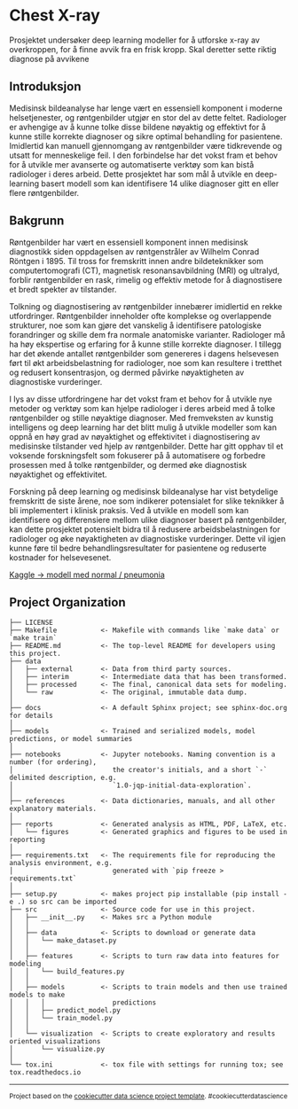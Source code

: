 Chest X-ray
==============================

Prosjektet undersøker deep learning modeller for å utforske x-ray av overkroppen, for å finne avvik fra en frisk kropp. Skal deretter sette riktig diagnose på avvikene


## Introduksjon

Medisinsk bildeanalyse har lenge vært en essensiell komponent i moderne helsetjenester, og
røntgenbilder utgjør en stor del av dette feltet. Radiologer er avhengige av å kunne tolke disse bildene nøyaktig og effektivt for å kunne stille korrekte diagnoser og sikre optimal behandling for pasientene. Imidlertid kan manuell gjennomgang av røntgenbilder være tidkrevende og utsatt for menneskelige feil. I den forbindelse har det vokst fram et behov for å utvikle mer avanserte og automatiserte verktøy som kan bistå radiologer i deres arbeid. Dette prosjektet har som mål å utvikle en deep-learning basert modell som kan identifisere 14 ulike diagnoser gitt en eller flere røntgenbilder.

## Bakgrunn

Røntgenbilder har vært en essensiell komponent innen medisinsk diagnostikk siden oppdagelsen av røntgenstråler av Wilhelm Conrad Röntgen i 1895. Til tross for fremskritt innen andre bildeteknikker som computertomografi (CT), magnetisk resonansavbildning (MRI) og ultralyd, forblir røntgenbilder en rask, rimelig og effektiv metode for å diagnostisere et bredt spekter av tilstander.

Tolkning og diagnostisering av røntgenbilder innebærer imidlertid en rekke utfordringer. Røntgenbilder inneholder ofte komplekse og overlappende strukturer, noe som kan gjøre det vanskelig å identifisere patologiske forandringer og skille dem fra normale anatomiske varianter. Radiologer må ha høy ekspertise og erfaring for å kunne stille korrekte diagnoser. I tillegg har det økende antallet røntgenbilder som genereres i dagens helsevesen ført til økt arbeidsbelastning for radiologer, noe som kan resultere i tretthet og redusert konsentrasjon, og dermed påvirke nøyaktigheten av diagnostiske vurderinger.

I lys av disse utfordringene har det vokst fram et behov for å utvikle nye metoder og verktøy som kan hjelpe radiologer i deres arbeid med å tolke røntgenbilder og stille nøyaktige diagnoser. Med fremveksten av kunstig intelligens og deep learning har det blitt mulig å utvikle modeller som kan oppnå en høy grad av nøyaktighet og effektivitet i diagnostisering av medisinske tilstander ved hjelp av røntgenbilder. Dette har gitt opphav til et voksende forskningsfelt som fokuserer på å automatisere og forbedre prosessen med å tolke røntgenbilder, og dermed øke diagnostisk nøyaktighet og effektivitet.

Forskning på deep learning og medisinsk bildeanalyse har vist betydelige fremskritt de siste årene, noe som indikerer potensialet for slike teknikker å bli implementert i klinisk praksis. Ved å utvikle en modell som kan identifisere og differensiere mellom ulike diagnoser basert på røntgenbilder, kan dette prosjektet potensielt bidra til å redusere arbeidsbelastningen for radiologer og øke nøyaktigheten av diagnostiske vurderinger. Dette vil igjen kunne føre til bedre behandlingsresultater for pasientene og reduserte kostnader for helsevesenet.

[Kaggle -> modell med normal / pneumonia](https://www.kaggle.com/code/evenishell/xrays-chest/edit/run/121576740)




Project Organization
------------

    ├── LICENSE
    ├── Makefile           <- Makefile with commands like `make data` or `make train`
    ├── README.md          <- The top-level README for developers using this project.
    ├── data
    │   ├── external       <- Data from third party sources.
    │   ├── interim        <- Intermediate data that has been transformed.
    │   ├── processed      <- The final, canonical data sets for modeling.
    │   └── raw            <- The original, immutable data dump.
    │
    ├── docs               <- A default Sphinx project; see sphinx-doc.org for details
    │
    ├── models             <- Trained and serialized models, model predictions, or model summaries
    │
    ├── notebooks          <- Jupyter notebooks. Naming convention is a number (for ordering),
    │                         the creator's initials, and a short `-` delimited description, e.g.
    │                         `1.0-jqp-initial-data-exploration`.
    │
    ├── references         <- Data dictionaries, manuals, and all other explanatory materials.
    │
    ├── reports            <- Generated analysis as HTML, PDF, LaTeX, etc.
    │   └── figures        <- Generated graphics and figures to be used in reporting
    │
    ├── requirements.txt   <- The requirements file for reproducing the analysis environment, e.g.
    │                         generated with `pip freeze > requirements.txt`
    │
    ├── setup.py           <- makes project pip installable (pip install -e .) so src can be imported
    ├── src                <- Source code for use in this project.
    │   ├── __init__.py    <- Makes src a Python module
    │   │
    │   ├── data           <- Scripts to download or generate data
    │   │   └── make_dataset.py
    │   │
    │   ├── features       <- Scripts to turn raw data into features for modeling
    │   │   └── build_features.py
    │   │
    │   ├── models         <- Scripts to train models and then use trained models to make
    │   │   │                 predictions
    │   │   ├── predict_model.py
    │   │   └── train_model.py
    │   │
    │   └── visualization  <- Scripts to create exploratory and results oriented visualizations
    │       └── visualize.py
    │
    └── tox.ini            <- tox file with settings for running tox; see tox.readthedocs.io


--------

<p><small>Project based on the <a target="_blank" href="https://drivendata.github.io/cookiecutter-data-science/">cookiecutter data science project template</a>. #cookiecutterdatascience</small></p>
